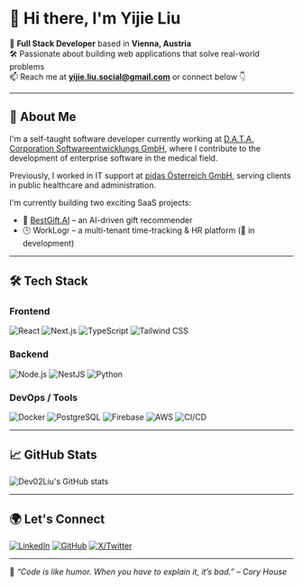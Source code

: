 # 👋 Hi there, I'm Yijie Liu

🚀 **Full Stack Developer** based in **Vienna, Austria**  
🛠️ Passionate about building web applications that solve real-world problems  
📫 Reach me at **yijie.liu.social@gmail.com** or connect below 👇

---

## 💼 About Me

I'm a self-taught software developer currently working at [D.A.T.A. Corporation Softwareentwicklungs GmbH](https://www.data.co.at), where I contribute to the development of enterprise software in the medical field.

Previously, I worked in IT support at [pidas Österreich GmbH](https://www.pidas.com), serving clients in public healthcare and administration.

I'm currently building two exciting SaaS projects:
- 🧠 [BestGift.AI](https://bestgift.ai) – an AI-driven gift recommender
- 🕒 WorkLogr – a multi-tenant time-tracking & HR platform (🚧 in development)

---

## 🛠️ Tech Stack

### Frontend
![React](https://img.shields.io/badge/-React-61DAFB?style=flat&logo=react&logoColor=black)
![Next.js](https://img.shields.io/badge/-Next.js-000?style=flat&logo=nextdotjs)
![TypeScript](https://img.shields.io/badge/-TypeScript-007ACC?style=flat&logo=typescript&logoColor=white)
![Tailwind CSS](https://img.shields.io/badge/-Tailwind-38B2AC?style=flat&logo=tailwind-css&logoColor=white)

### Backend
![Node.js](https://img.shields.io/badge/-Node.js-339933?style=flat&logo=node.js&logoColor=white)
![NestJS](https://img.shields.io/badge/-NestJS-E0234E?style=flat&logo=nestjs&logoColor=white)
![Python](https://img.shields.io/badge/-Python-3776AB?style=flat&logo=python&logoColor=white)

### DevOps / Tools
![Docker](https://img.shields.io/badge/-Docker-2496ED?style=flat&logo=docker&logoColor=white)
![PostgreSQL](https://img.shields.io/badge/-PostgreSQL-4169E1?style=flat&logo=postgresql&logoColor=white)
![Firebase](https://img.shields.io/badge/-Firebase-FFCA28?style=flat&logo=firebase&logoColor=black)
![AWS](https://img.shields.io/badge/-AWS-232F3E?style=flat&logo=amazon-aws)
![CI/CD](https://img.shields.io/badge/-CI/CD-0A0A0A?style=flat&logo=githubactions&logoColor=white)

---

## 📈 GitHub Stats

![Dev02Liu's GitHub stats](https://github-readme-stats.vercel.app/api?username=Dev02Liu&show_icons=true&theme=radical)

---

## 🌍 Let's Connect

[![LinkedIn](https://img.shields.io/badge/-LinkedIn-0077B5?style=flat&logo=linkedin&logoColor=white)](https://www.linkedin.com/in/yijie-liu-746556214/)
[![GitHub](https://img.shields.io/badge/-GitHub-181717?style=flat&logo=github&logoColor=white)](https://github.com/Dev02Liu)
[![X/Twitter](https://img.shields.io/badge/-@SoloDev_AT-1DA1F2?style=flat&logo=twitter&logoColor=white)](https://x.com/SoloDev_AT)

---

📌 _“Code is like humor. When you have to explain it, it’s bad.” – Cory House_
